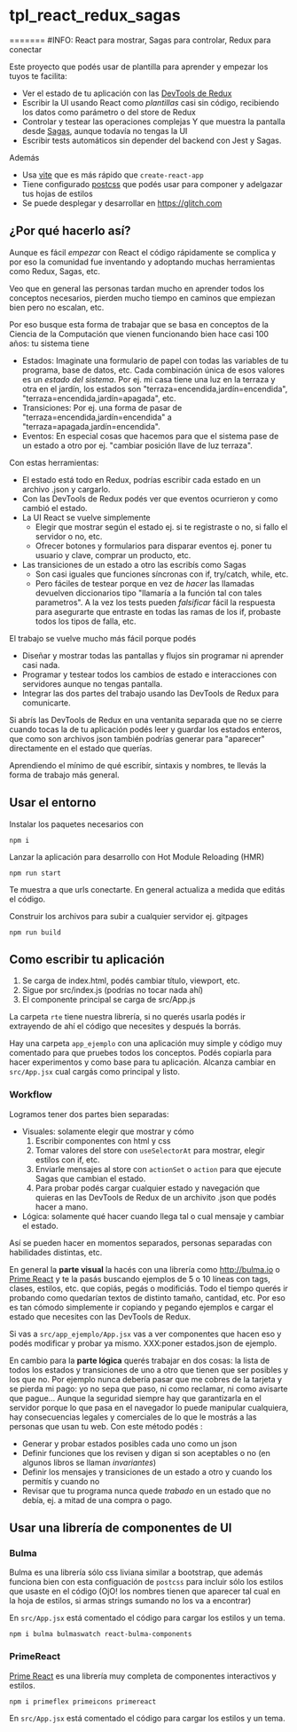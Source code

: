 # tpl_react_redux_sagas
=======
#INFO: React para mostrar, Sagas para controlar, Redux para conectar

Este proyecto que podés usar de plantilla para aprender y empezar los tuyos
te facilita:

* Ver el estado de tu aplicación con las [DevTools de Redux](https://github.com/reduxjs/redux-devtools)
* Escribir la UI usando React como _plantillas_ casi sin código, recibiendo los datos como parámetro o del store de Redux
* Controlar y testear las operaciones complejas Y que muestra la pantalla desde [Sagas](https://redux-saga.js.org/), aunque todavía no tengas la UI
* Escribir tests automáticos sin depender del backend con Jest y Sagas.

Además

* Usa [vite](https://vitejs.dev/guide/) que es más rápido que `create-react-app`
* Tiene configurado [postcss](https://postcss.org/) que podés usar para componer y adelgazar tus hojas de estilos
* Se puede desplegar y desarrollar en https://glitch.com

## ¿Por qué hacerlo así?

Aunque es fácil _empezar_ con React el código rápidamente se complica y por eso la comunidad fue inventando y adoptando muchas herramientas como Redux, Sagas, etc.

Veo que en general las personas tardan mucho en aprender todos los conceptos necesarios, pierden mucho tiempo en caminos que empiezan bien pero no escalan, etc.

Por eso busque esta forma de trabajar que se basa en conceptos de la Ciencia de la Computación que vienen funcionando bien hace casi 100 años: tu sistema tiene

* Estados: Imaginate una formulario de papel con todas las variables de tu programa, base de datos, etc. Cada combinación única de esos valores es un _estado del sistema_. Por ej. mi casa tiene una luz en la terraza y otra en el jardín, los estados son "terraza=encendida,jardín=encendida", "terraza=encendida,jardín=apagada", etc.
* Transiciones: Por ej. una forma de pasar de "terraza=encendida,jardín=encendida" a "terraza=apagada,jardín=encendida".
* Eventos: En especial cosas que hacemos para que el sistema pase de un estado a otro por ej. "cambiar posición llave de luz terraza".

Con estas herramientas:

* El estado está todo en Redux, podrías escribir cada estado en un archivo .json y cargarlo.
* Con las DevTools de Redux podés ver que eventos ocurrieron y como cambió el estado.
* La UI React se vuelve simplemente
    * Elegir que mostrar según el estado ej. si te registraste o no, si fallo el servidor o no, etc.
    * Ofrecer botones y formularios para disparar eventos ej. poner tu usuario y clave, comprar un producto, etc.
* Las transiciones de un estado a otro las escribís como Sagas
    * Son casi iguales que funciones síncronas con if, try/catch, while, etc.
    * Pero fáciles de testear porque en vez de _hacer_ las llamadas devuelven diccionarios tipo "llamaría a la función tal con tales parametros". A la vez los tests pueden _falsificar_ fácil la respuesta para asegurarte que entraste en todas las ramas de los if, probaste todos los tipos de falla, etc.

El trabajo se vuelve mucho más fácil porque podés

* Diseñar y mostrar todas las pantallas y flujos sin programar ni aprender casi nada.
* Programar y testear todos los cambios de estado e interacciones con servidores aunque no tengas pantalla.
* Integrar las dos partes del trabajo usando las DevTools de Redux para comunicarte.

Si abrís las DevTools de Redux en una ventanita separada que no se cierre cuando tocas la de tu aplicación podés leer y guardar los estados enteros, que como son archivos json también podrías generar para "aparecer" directamente en el estado que querías.

Aprendiendo el mínimo de qué escribír, sintaxis y nombres, te llevás la forma de trabajo más general.

## Usar el entorno

Instalar los paquetes necesarios con 

```
npm i
```

Lanzar la aplicación para desarrollo con Hot Module Reloading (HMR)

```
npm run start
```

Te muestra a que urls conectarte. En general actualiza a medida que editás el código.

Construir los archivos para subir a cualquier servidor ej. gitpages

```
npm run build
```

## Como escribir tu aplicación

1. Se carga de index.html, podés cambiar título, viewport, etc.
2. Sigue por src/index.js (podrías no tocar nada ahí)
3. El componente principal se carga de src/App.js

La carpeta `rte` tiene nuestra librería, si no querés usarla podés ir extrayendo de ahí el código que necesites y después la borrás.

Hay una carpeta `app_ejemplo` con una aplicación muy simple y código muy comentado para que pruebes todos los conceptos. Podés copiarla para hacer experimentos y como base para tu aplicación. Alcanza cambiar en `src/App.jsx` cual cargás como principal y listo.

### Workflow

Logramos tener dos partes bien separadas:

* Visuales: solamente elegir que mostrar y cómo
   1. Escribir componentes con html y css
   2. Tomar valores del store con `useSelectorAt` para mostrar, elegir estilos con if, etc.
   3. Enviarle mensajes al store con `actionSet` o `action` para que ejecute Sagas que cambian el estado.
   4. Para probar podés cargar cualquier estado y navegación que quieras en las DevTools de Redux de un archivito .json que podés hacer a mano.
* Lógica: solamente qué hacer cuando llega tal o cual mensaje y cambiar el estado.

Así se pueden hacer en momentos separados, personas separadas con habilidades distintas, etc.

En general la **parte visual** la hacés con una librería como http://bulma.io o [Prime React](https://www.primefaces.org/primereact/) y te la pasás buscando ejemplos de 5 o 10 líneas con tags, clases, estilos, etc. que copiás, pegás o modificiás. Todo el tiempo querés ir probando como quedarían textos de distinto tamaño, cantidad, etc.  Por eso es tan cómodo simplemente ir copiando y pegando ejemplos e cargar el estado que necesites con las DevTools de Redux.

Si vas a `src/app_ejemplo/App.jsx` vas a ver componentes que hacen eso y podés modificar y probar ya mismo. XXX:poner estados.json de ejemplo.

En cambio para la **parte lógica** querés trabajar en dos cosas: la lista de todos los estados y transiciones de uno a otro que tienen que ser posibles y los que no. Por ejemplo nunca debería pasar que me cobres de la tarjeta y se pierda mi pago: yo no sepa que paso, ni como reclamar, ni como avisarte que pague... Aunque la seguridad siempre hay que garantizarla en el servidor porque lo que pasa en el navegador lo puede manipular cualquiera, hay consecuencias legales y comerciales de lo que le mostrás a las personas que usan tu web. Con este método podés :

* Generar y probar estados posibles cada uno como un json
* Definir funciones que los revisen y digan si son aceptables o no (en algunos libros se llaman _invariantes_)
* Definir los mensajes y transiciones de un estado a otro y cuando los permitís y cuando no
* Revisar que tu programa nunca quede _trabado_ en un estado que no debía, ej. a mitad de una compra o pago.



## Usar una librería de componentes de UI

### Bulma

Bulma es una librería sólo css liviana similar a bootstrap, que además funciona bien con esta configuación de `postcss` para incluir sólo los estilos que usaste en el código (OjO! los nombres tienen que aparecer tal cual en la hoja de estilos, si armas strings sumando no los va a encontrar)

En `src/App.jsx` está comentado el código para cargar los estilos y un tema.

```
npm i bulma bulmaswatch react-bulma-components
```

### PrimeReact

[Prime React](https://www.primefaces.org/primereact/) es una librería muy completa de componentes interactivos y estilos.

```
npm i primeflex primeicons primereact
```

En `src/App.jsx` está comentado el código para cargar los estilos y un tema.

